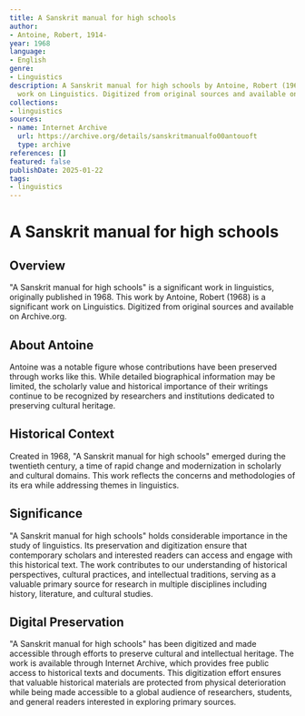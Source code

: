 ```yaml
---
title: A Sanskrit manual for high schools
author:
- Antoine, Robert, 1914-
year: 1968
language:
- English
genre:
- Linguistics
description: A Sanskrit manual for high schools by Antoine, Robert (1968) is a significant
  work on Linguistics. Digitized from original sources and available on Archive.org.
collections:
- linguistics
sources:
- name: Internet Archive
  url: https://archive.org/details/sanskritmanualfo00antouoft
  type: archive
references: []
featured: false
publishDate: 2025-01-22
tags:
- linguistics
---
```

# A Sanskrit manual for high schools

## Overview

"A Sanskrit manual for high schools" is a significant work in linguistics, originally published in 1968. This work by Antoine, Robert (1968) is a significant work on Linguistics. Digitized from original sources and available on Archive.org.

## About Antoine

Antoine was a notable figure whose contributions have been preserved through works like this. While detailed biographical information may be limited, the scholarly value and historical importance of their writings continue to be recognized by researchers and institutions dedicated to preserving cultural heritage.

## Historical Context

Created in 1968, "A Sanskrit manual for high schools" emerged during the twentieth century, a time of rapid change and modernization in scholarly and cultural domains. This work reflects the concerns and methodologies of its era while addressing themes in linguistics.

## Significance

"A Sanskrit manual for high schools" holds considerable importance in the study of linguistics. Its preservation and digitization ensure that contemporary scholars and interested readers can access and engage with this historical text. The work contributes to our understanding of historical perspectives, cultural practices, and intellectual traditions, serving as a valuable primary source for research in multiple disciplines including history, literature, and cultural studies.

## Digital Preservation

"A Sanskrit manual for high schools" has been digitized and made accessible through efforts to preserve cultural and intellectual heritage. The work is available through Internet Archive, which provides free public access to historical texts and documents. This digitization effort ensures that valuable historical materials are protected from physical deterioration while being made accessible to a global audience of researchers, students, and general readers interested in exploring primary sources.
